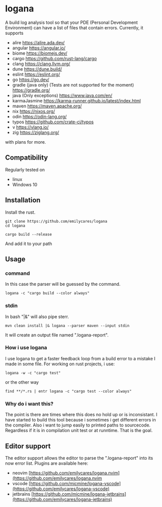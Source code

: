 # logana

A build log analysis tool so that your PDE (Personal Development Environment) can have a list of files that contain errors.
Currently, it supports

- alire https://alire.ada.dev/
- angular https://angular.io/
- biome https://biomejs.dev/
- cargo https://github.com/rust-lang/cargo
- clang https://clang.llvm.org/
- dune https://dune.build/
- eslint https://eslint.org/
- go https://go.dev/
- gradle (java only) (Tests are not supported for the moment) https://gradle.org/
- java (Only exceptions) https://www.java.com/en/
- karmaJasmine https://karma-runner.github.io/latest/index.html
- maven https://maven.apache.org/
- nix https://nixos.org/
- odin https://odin-lang.org/
- typos https://github.com/crate-ci/typos
- v https://vlang.io/
- zig https://ziglang.org/

with plans for more.

## Compatibility

Regularly tested on

- linux
- Windows 10

## Installation

Install the rust.

``` command
git clone https://github.com/emilycares/logana
cd logana

cargo build --release
```

And add it to your path

## Usage

### command

In this case the parser will be guessed by the command.

``` command
logana -c "cargo build --color always"
```

### stdin

In bash "|&" will also pipe sterr.

``` command
mvn clean install |& logana --parser maven --input stdin
```

It will create an output file named ".logana-report".

### How i use logana

I use logana to get a faster feedback loop from a build error to a mistake I made in some file.
For working on rust projects, i use:

``` command
logana -w -c "cargo test"
```
or the other way
``` command
find **/*.rs | entr logana -c "cargo test --color always"
```

### Why do i want this?
The point is there are times where this does no hold up or is inconsistant. I have started to build this tool because i sometimes i get different errors in the compiler. Also i want to jump easily to printed paths to sourcecode. Regardless if it is in compilation unit test or at runntime. That is the goal.

## Editor support

The editor support allows the editor to parse the ".logana-report" into its now error list.
Plugins are available here:

- neovim [https://github.com/emilycares/logana.nvim](https://github.com/emilycares/logana.nvim
- vscode [https://github.com/micmine/logana-vscode](https://github.com/emilycares/logana-vscode)
- jetbrains [https://github.com/micmine/logana-jetbrains](https://github.com/emilycares/logana-jetbrains)
